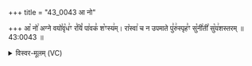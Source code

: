 +++
title = "43_0043 आ नो"

+++
आ꣡ नो꣢ अग्ने वयो꣣वृ꣡ध꣢ꣳ र꣣यिं꣡ पा꣢वक꣣ श꣡ꣳस्य꣢म्। रा꣡स्वा꣢ च न उपमाते पु꣣रु꣢स्पृह꣣ꣳ सु꣡नी꣢ती꣣ सु꣡य꣢शस्तरम् ॥ 43:0043 ॥

<details><summary>विस्वर-मूलम् (VC)</summary>

आ नो अग्ने वयोवृधꣳ रयिं पावक शꣳस्यम् । रास्वा च न उपमाते पुरुस्पृहꣳ सुनीती सुयशस्तरम् ॥४३॥
</details>